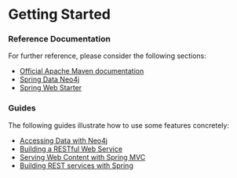 # Getting Started

### Reference Documentation
For further reference, please consider the following sections:

* [Official Apache Maven documentation](https://maven.apache.org/guides/index.html)
* [Spring Data Neo4j](https://docs.spring.io/spring-boot/docs/{bootVersion}/reference/htmlsingle/#boot-features-neo4j)
* [Spring Web Starter](https://docs.spring.io/spring-boot/docs/{bootVersion}/reference/htmlsingle/#boot-features-developing-web-applications)

### Guides
The following guides illustrate how to use some features concretely:

* [Accessing Data with Neo4j](https://spring.io/guides/gs/accessing-data-neo4j/)
* [Building a RESTful Web Service](https://spring.io/guides/gs/rest-service/)
* [Serving Web Content with Spring MVC](https://spring.io/guides/gs/serving-web-content/)
* [Building REST services with Spring](https://spring.io/guides/tutorials/bookmarks/)

